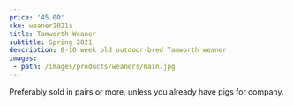 ```yaml
---
price: '45.00'
sku: weaner2021a
title: Tamworth Weaner
subtitle: Spring 2021
description: 8-10 week old outdoor-bred Tamworth weaner
images:
 - path: /images/products/weaners/main.jpg
---
```


Preferably sold in pairs or more, unless you already have pigs for company.

